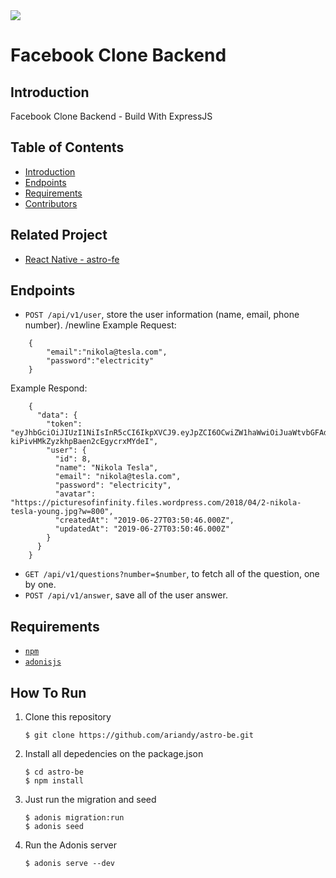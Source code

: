 
<a href="">
  <img src="https://img.shields.io/badge/Project-ExpressJS-brightgreen.svg"/>
</a>

# Facebook Clone Backend 

## Introduction
Facebook Clone Backend - Build With ExpressJS

## Table of Contents

- [Introduction](#introduction)
- [Endpoints](#endpoints)
- [Requirements](#requirements)
- [Contributors](#contributors)

## Related Project
* <a href="https://github.com/ariandy/astro-be">React Native - astro-fe</a>

## Endpoints
* `POST /api/v1/user`, store the user information (name, email, phone number). /newline
Example Request:
```
	{
		"email":"nikola@tesla.com",
		"password":"electricity"
	}
```
Example Respond:
```
	{
	  "data": {
	    "token": "eyJhbGciOiJIUzI1NiIsInR5cCI6IkpXVCJ9.eyJpZCI6OCwiZW1haWwiOiJuaWtvbGFAdGVzbGEuY29tIiwiaWF0IjoxNTYzNjE4MzQ3fQ.pdidEv9DDuM-kiPivHMkZyzkhpBaen2cEgycrxMYdeI",
	    "user": {
	      "id": 8,
	      "name": "Nikola Tesla",
	      "email": "nikola@tesla.com",
	      "password": "electricity",
	      "avatar": "https://picturesofinfinity.files.wordpress.com/2018/04/2-nikola-tesla-young.jpg?w=800",
	      "createdAt": "2019-06-27T03:50:46.000Z",
	      "updatedAt": "2019-06-27T03:50:46.000Z"
	    }
	  }
	}
```
* `GET /api/v1/questions?number=$number`, to fetch all of the question, one by one.
* `POST /api/v1/answer`, save all of the user answer.

## Requirements
* [`npm`](https://www.npmjs.com/get-npm)
* [`adonisjs`](https://adonisjs.com)


## How To Run

1. Clone this repository
   ```
   $ git clone https://github.com/ariandy/astro-be.git
   ```
2. Install all depedencies on the package.json
   ```
   $ cd astro-be
   $ npm install
   ```
3. Just run the migration and seed
   ```
   $ adonis migration:run
   $ adonis seed
   ```
4. Run the Adonis server
   ```
   $ adonis serve --dev
   ```
